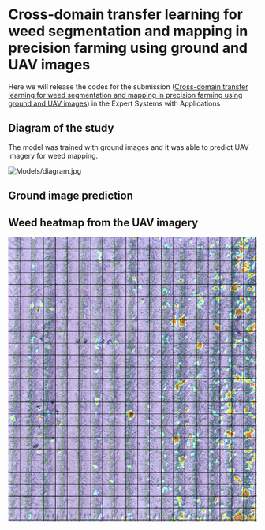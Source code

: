 # Cross-domain transfer learning for weed segmentation and mapping in precision farming using ground and UAV images

Here we will release the codes for the submission ([Cross-domain transfer learning for weed segmentation and mapping in precision farming using ground and UAV images](https://arxiv.org/abs/2210.11545)) in the Expert Systems with Applications

## Diagram of the study
The model was trained with ground images and it was able to predict UAV imagery for weed mapping.

![Models/diagram.jpg](Models/diagram.jpg)

## Ground image prediction 


## Weed heatmap from the UAV imagery
![Models/save_prescription_map.jpg](Models/save_prescription_map.jpg)
